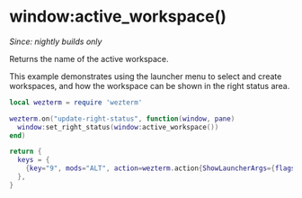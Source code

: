 # window:active_workspace()

*Since: nightly builds only*

Returns the name of the active workspace.

This example demonstrates using the launcher menu to select and create workspaces,
and how the workspace can be shown in the right status area.

```lua
local wezterm = require 'wezterm'

wezterm.on("update-right-status", function(window, pane)
  window:set_right_status(window:active_workspace())
end)

return {
  keys = {
    {key="9", mods="ALT", action=wezterm.action{ShowLauncherArgs={flags="FUZZY|WORKSPACES"}}},
  },
}
```
